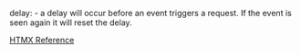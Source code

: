 delay:<timing declaration> - a delay will occur before an event triggers a request. If the event is seen again it will reset the delay.


[HTMX Reference](https://htmx.org/attributes/hx-trigger/)
